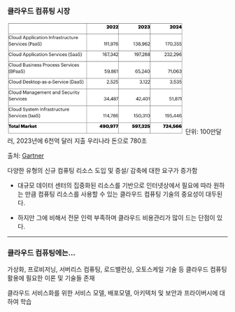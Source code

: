 ### 클라우드 컴퓨팅 시장

<img src="../img/img_7.png" alt ="클라우드 컴퓨팅 시장" style="max-width:80%;">
단위: 100만달러, 2023년에 6천억 달러 지출 우리나라 돈으로 780조

출처: [Gartner](https://www.gartner.com/en/newsroom/press-releases/2023-04-19-gartner-forecasts-worldwide-public-cloud-end-user-spending-to-reach-nearly-600-billion-in-2023)

다양한 유형의 신규 컴퓨팅 리소스 도입 및 증설/ 감축에 대한 요구가 증가함
 * 대규모 데이터 센터의 집중화된 리소스를 기반으로 인터넷상에서 필요에 따라 원하는 만큼 컴퓨팅 리소스를 사용할 수 있는 클라우드 
컴퓨팅 기술의 중요성이 대두된다.

 * 하지만 그에 비해서 전문 인력 부족하며 클라우드 비용관리가 많이 드는 단점이 있다.

------
### 클라우드 컴퓨팅에는...
가상화, 프로비저닝, 서버리스 컴퓨팅, 로드밸런싱, 오토스케일 기술 등 클라우드 컴퓨팅 활용에 필요한 이론 및 기술들 존재

클라우드 서비스화를 위한 서비스 모델, 배포모델, 아키텍처 및 보안과 프라이버시에 대하여 학습
